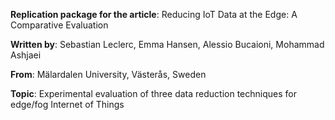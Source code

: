 **Replication package for the article**: Reducing IoT Data at the Edge: A Comparative Evaluation

**Written by**: Sebastian Leclerc, Emma Hansen, Alessio Bucaioni, Mohammad Ashjaei

**From**: Mälardalen University, Västerås, Sweden

**Topic**: Experimental evaluation of three data reduction techniques for edge/fog Internet of Things

